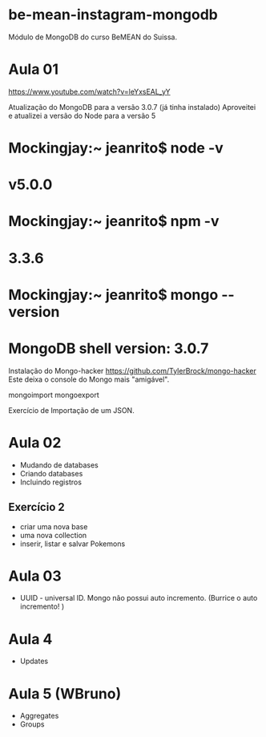 # be-mean-instagram-mongodb
Módulo de MongoDB do curso BeMEAN do Suissa.

# Aula 01
https://www.youtube.com/watch?v=leYxsEAL_yY

Atualização do MongoDB para a versão 3.0.7 (já tinha instalado)
Aproveitei e atualizei a versão do Node para a versão 5


# Mockingjay:~ jeanrito$ node -v
# v5.0.0
# Mockingjay:~ jeanrito$ npm -v
# 3.3.6
# Mockingjay:~ jeanrito$ mongo --version
# MongoDB shell version: 3.0.7


Instalação do Mongo-hacker
https://github.com/TylerBrock/mongo-hacker
Este deixa o console do Mongo mais "amigável".

mongoimport
mongoexport

Exercício de Importação de um JSON.

# Aula 02

- Mudando de databases
- Criando databases
- Incluindo registros

## Exercício 2
- criar uma nova base
- uma nova collection
- inserir, listar e salvar Pokemons


# Aula 03

- UUID - universal ID. Mongo não possui auto incremento. (Burrice o auto incremento! )

# Aula 4
- Updates

# Aula 5 (WBruno)
- Aggregates
- Groups
